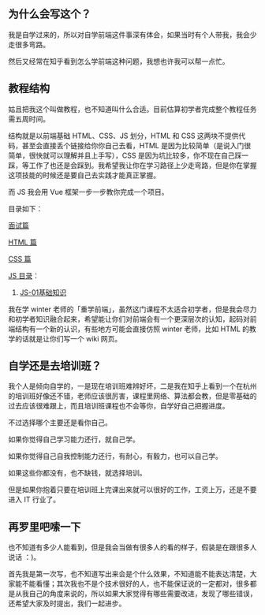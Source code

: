 ## 为什么会写这个？

我是自学过来的，所以对自学前端这件事深有体会，如果当时有个人带我，我会少走很多弯路。

然后又经常在知乎看到怎么学前端这种问题，我想也许我可以帮一点忙。

## 教程结构

姑且把我这个叫做教程，也不知道叫什么合适。目前估算初学者完成整个教程任务需五周时间。

结构就是以前端基础 HTML、CSS、JS 划分，HTML 和 CSS 这两块不提供代码，甚至会直接丢个链接给你你自己去看，HTML 是因为比较简单（是说入门很简单，很快就可以理解并且上手写），CSS 是因为坑比较多，你不现在自己踩一踩，等工作了也还是会踩到。我希望我让你在学习路径上少走弯路，但是你在掌握这项技能的时候还是要自己去实践才能真正掌握。

而 JS 我会用 Vue 框架一步一步教你完成一个项目。

目录如下：

[面试篇](https://github.com/Rooaw/beginning-frontend/blob/master/01.%20%E9%9D%A2%E8%AF%95/01-%E9%9D%A2%E8%AF%95.md)

[HTML 篇](https://github.com/Rooaw/beginning-frontend/blob/master/02.%20HTML/HTML.md)

[CSS 篇](https://github.com/Rooaw/beginning-frontend/blob/master/03.%20CSS/css.md)

[JS 目录](https://github.com/Rooaw/beginning-frontend/tree/master/04.%20JS)：

1. [JS-01基础知识](https://github.com/Rooaw/beginning-frontend/blob/master/04.%20JS/01-JS%E5%9F%BA%E7%A1%80%E8%AF%AD%E6%B3%95.md)

我在学 winter 老师的「重学前端」，虽然这门课程不太适合初学者，但是我会尽力和初学者知识融合起来，希望能让你们对前端会有一个更深层次的认知，起码对前端结构有一个新的认识，有些地方可能会直接仿照 winter 老师，比如 HTML 的教学的话就是让你们写一个 wiki 网页。

## 自学还是去培训班？

我个人是倾向自学的，一是现在培训班难辨好坏，二是我在知乎上看到一个在杭州的培训班好像还不错，老师应该很厉害，课程里网络、算法都会教，但是零基础的过去应该很难跟上，而且培训班课程也不会等你，自学好自己把握进度。

不过选择哪个主要还是看你自己。

如果你觉得自己学习能力还行，就自己学。

如果你觉得自己自我控制能力还行，有耐心，有毅力，也可以自己学。

如果这些你都没有，也不缺钱，就选择培训。

但是如果你抱着只要在培训班上完课出来就可以很好的工作，工资上万，还是不要进入 IT 行业了。

## 再罗里吧嗦一下

也不知道有多少人能看到，但是我会当做有很多人的看的样子，假装是在跟很多人说话 ：)。

首先我是第一次写，也不知道写出来会是个什么效果，不知道能不能表达清楚，大家能不能看懂；其次我也不是个技术很好的人，也不能保证说的一定都对，很多都是从我自己的角度来说的，所以如果大家觉得有哪些需要改进，发现了哪些错误，还希望大家及时提出，我们一起进步。

